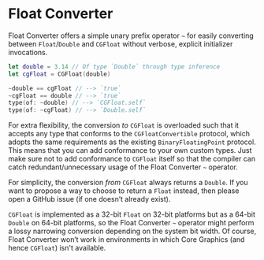 # Float Converter

Float Converter offers a simple unary prefix operator `~` for easily converting between `Float`/`Double` and `CGFloat` without verbose, explicit initializer invocations.

```swift
let double = 3.14 // Of type `Double` through type inference
let cgFloat = CGFloat(double)

~double == cgFloat // --> `true`
~cgFloat == double // --> `true`
type(of: ~double) // --> `CGFloat.self`
type(of: ~cgFloat) // --> `Double.self`
```

For extra flexibility, the conversion *to* `CGFloat` is overloaded such that it accepts any type that conforms to the `CGFloatConvertible` protocol, which adopts the same requirements as the existing `BinaryFloatingPoint` protocol. This means that you can add conformance to your own custom types. Just make sure not to add conformance to `CGFloat` itself so that the compiler can catch redundant/unnecessary usage of the Float Converter `~` operator.

For simplicity, the conversion *from* `CGFloat` always returns a `Double`. If you want to propose a way to choose to return a `Float` instead, then please open a GitHub issue (if one doesn’t already exist).

`CGFloat` is implemented as a 32-bit `Float` on 32-bit platforms but as a 64-bit `Double` on 64-bit platforms, so the Float Converter `~` operator might perform a lossy narrowing conversion depending on the system bit width. Of course, Float Converter won’t work in environments in which Core Graphics (and hence `CGFloat`) isn't available.
